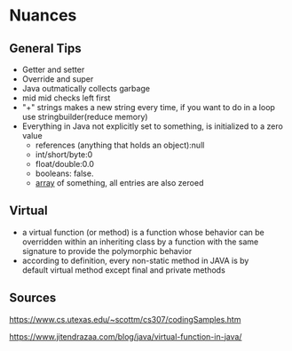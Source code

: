 # Nuances

## General Tips

*  Getter and setter  
*  Override and super
*  Java outmatically collects garbage  
*  mid mid checks left first
*  "+" strings makes a new string every time, if you want to do in a loop use stringbuilder(reduce memory)
* Everything in Java not explicitly set to something, is initialized to a zero value
    * references (anything that holds an object):null
    * int/short/byte:0
    * float/double:0.0
    * booleans: false.
    * [array](https://github.com/unboagable/software-engineering-roadmap/blob/master/computer%20science%20review/Primitives/Arrays/Arrays.md) of something, all entries are also zeroed
    
## Virtual

* a virtual function (or method) is a function whose behavior can be overridden within an inheriting class by a function with the same signature to provide the polymorphic behavior
* according to definition, every non-static method in JAVA is by default virtual method except final and private methods

## Sources

https://www.cs.utexas.edu/~scottm/cs307/codingSamples.htm

https://www.jitendrazaa.com/blog/java/virtual-function-in-java/
